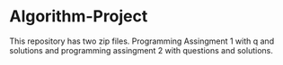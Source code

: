 # Algorithm-Project
This repository has two zip files. Programming Assingment 1 with q and solutions and programming assingment 2 with questions and solutions. 
